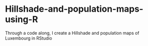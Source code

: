 # Hillshade-and-population-maps-using-R
Through a code along, I create a Hillshade and population maps of Luxembourg in RStudio
